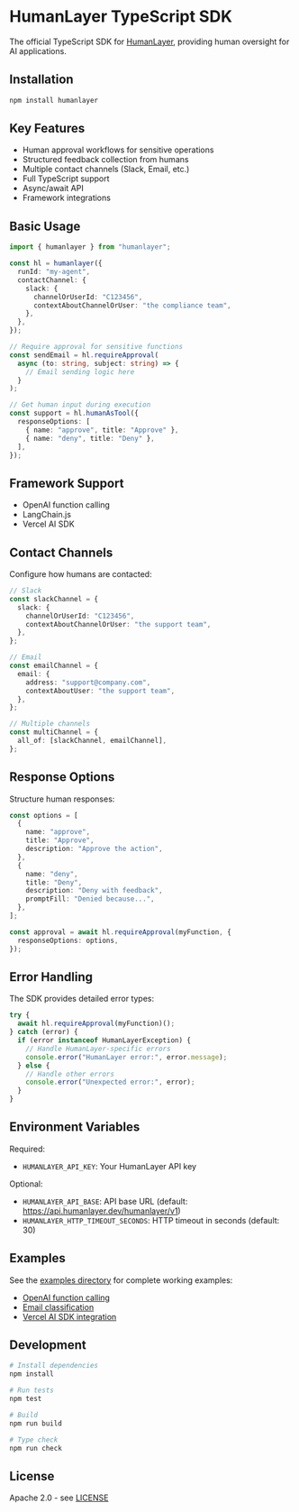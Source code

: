 # HumanLayer TypeScript SDK

The official TypeScript SDK for [HumanLayer](https://humanlayer.dev), providing human oversight for AI applications.

## Installation

```bash
npm install humanlayer
```

## Key Features

- Human approval workflows for sensitive operations
- Structured feedback collection from humans
- Multiple contact channels (Slack, Email, etc.)
- Full TypeScript support
- Async/await API
- Framework integrations

## Basic Usage

```typescript
import { humanlayer } from "humanlayer";

const hl = humanlayer({
  runId: "my-agent",
  contactChannel: {
    slack: {
      channelOrUserId: "C123456",
      contextAboutChannelOrUser: "the compliance team",
    },
  },
});

// Require approval for sensitive functions
const sendEmail = hl.requireApproval(
  async (to: string, subject: string) => {
    // Email sending logic here
  }
);

// Get human input during execution
const support = hl.humanAsTool({
  responseOptions: [
    { name: "approve", title: "Approve" },
    { name: "deny", title: "Deny" },
  ],
});
```

## Framework Support

- OpenAI function calling
- LangChain.js
- Vercel AI SDK

## Contact Channels

Configure how humans are contacted:

```typescript
// Slack
const slackChannel = {
  slack: {
    channelOrUserId: "C123456",
    contextAboutChannelOrUser: "the support team",
  },
};

// Email
const emailChannel = {
  email: {
    address: "support@company.com",
    contextAboutUser: "the support team",
  },
};

// Multiple channels
const multiChannel = {
  all_of: [slackChannel, emailChannel],
};
```

## Response Options

Structure human responses:

```typescript
const options = [
  {
    name: "approve",
    title: "Approve",
    description: "Approve the action",
  },
  {
    name: "deny",
    title: "Deny",
    description: "Deny with feedback",
    promptFill: "Denied because...",
  },
];

const approval = await hl.requireApproval(myFunction, {
  responseOptions: options,
});
```

## Error Handling

The SDK provides detailed error types:

```typescript
try {
  await hl.requireApproval(myFunction)();
} catch (error) {
  if (error instanceof HumanLayerException) {
    // Handle HumanLayer-specific errors
    console.error("HumanLayer error:", error.message);
  } else {
    // Handle other errors
    console.error("Unexpected error:", error);
  }
}
```

## Environment Variables

Required:
- `HUMANLAYER_API_KEY`: Your HumanLayer API key

Optional:
- `HUMANLAYER_API_BASE`: API base URL (default: https://api.humanlayer.dev/humanlayer/v1)
- `HUMANLAYER_HTTP_TIMEOUT_SECONDS`: HTTP timeout in seconds (default: 30)

## Examples

See the [examples directory](https://github.com/humanlayer/humanlayer/tree/main/examples#typescript-examples) for complete working examples:

- [OpenAI function calling](https://github.com/humanlayer/humanlayer/tree/main/examples/ts_openai_client)
- [Email classification](https://github.com/humanlayer/humanlayer/tree/main/examples/ts_email_classifier)
- [Vercel AI SDK integration](https://github.com/humanlayer/humanlayer/tree/main/examples/ts_vercel_ai_sdk)

## Development

```bash
# Install dependencies
npm install

# Run tests
npm test

# Build
npm run build

# Type check
npm run check
```

## License

Apache 2.0 - see [LICENSE](../LICENSE)
